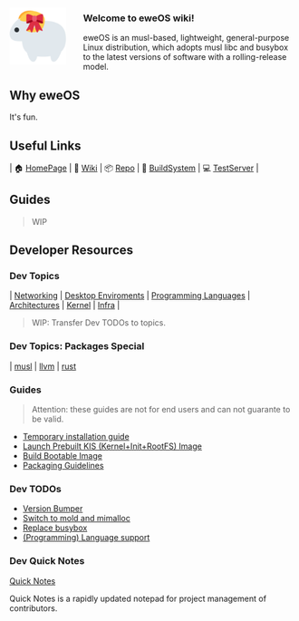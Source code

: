 <img src="/uploads/logo.png" alt="eweOS Logo" width="100" style="float: left; margin-right: 30px; margin-top: 15px;"/>

### **Welcome to eweOS wiki!**

eweOS is an musl-based, lightweight, general-purpose Linux distribution, which adopts musl libc and busybox to the latest versions of software with a rolling-release model.

## Why eweOS

It's fun.

## Useful Links

| :house: [HomePage](https://os.ewe.moe) | :notebook_with_decorative_cover: [Wiki](https://os-wiki.ewe.moe) | :package: [Repo](https://os-repo.ewe.moe) | :hammer: [BuildSystem](https://os-build.ewe.moe) | :computer: [TestServer](https://os-test.ewe.moe) |

## Guides

> WIP

## Developer Resources

### Dev Topics

| [Networking](/topic/net) | [Desktop Enviroments](/topic/de) | [Programming Languages](/topic/pl) | [Architectures](/topic/arch) | [Kernel](/topic/kernel) | [Infra](/topic/infra) |

> WIP: Transfer Dev TODOs to topics.

### Dev Topics: Packages Special

| [musl](/musl) | [llvm](/llvm) | [rust](/topic/pkg/rust)

### Guides

> Attention: these guides are not for end users and can not guarante to be valid.

- [Temporary installation guide](/temporary-installation-guide)
- [Launch Prebuilt KIS (Kernel+Init+RootFS) Image](/guides/launch-prebuilt-image)
- [Build Bootable Image](/guides/build-bootable-image)
- [Packaging Guidelines](https://os-wiki.ewe.moe/Packaging%20guidelines.md)

### Dev TODOs

- [Version Bumper](/todos/version-bumper)
- [Switch to mold and mimalloc](/todos/switch-to-mold-mimalloc)
- [Replace busybox](/todos/replace-busybox)
- [(Programming) Language support](/todos/pl-support)

### Dev Quick Notes

[Quick Notes](/quick-notes)

Quick Notes is a rapidly updated notepad for project management of contributors.

